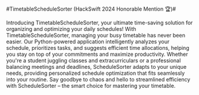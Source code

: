 #TimetableScheduleSorter (HackSwift 2024 Honorable Mention 🏆)#

Introducing TimetableScheduleSorter, your ultimate time-saving solution for organizing and optimizing your daily schedules! With TimetableScheduleSorter, managing your busy timetable has never been easier. Our Python-powered application intelligently analyzes your schedule, prioritizes tasks, and suggests efficient time allocations, helping you stay on top of your commitments and maximize productivity. Whether you're a student juggling classes and extracurriculars or a professional balancing meetings and deadlines, ScheduleSorter adapts to your unique needs, providing personalized schedule optimization that fits seamlessly into your routine. Say goodbye to chaos and hello to streamlined efficiency with ScheduleSorter – the smart choice for mastering your timetable.
